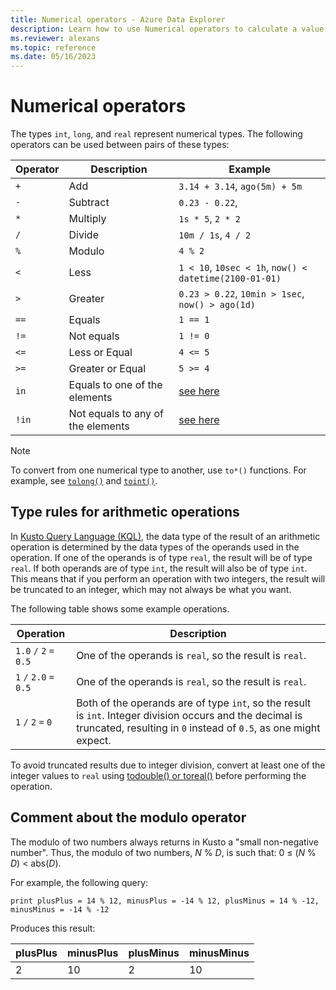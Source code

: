 ```yaml
---
title: Numerical operators - Azure Data Explorer
description: Learn how to use Numerical operators to calculate a value from two or more numbers.
ms.reviewer: alexans
ms.topic: reference
ms.date: 05/16/2023
---
```

# Numerical operators

The types `int`, `long`, and `real` represent numerical types.
The following operators can be used between pairs of these types:

Operator       |Description                         |Example
---------------|------------------------------------|-----------------------
`+`	           |Add                                 |`3.14 + 3.14`, `ago(5m) + 5m`
`-`	           |Subtract                            |`0.23 - 0.22`,
`*`            |Multiply                            |`1s * 5`, `2 * 2`
`/`	           |Divide                              |`10m / 1s`, `4 / 2`
`%`            |Modulo                              |`4 % 2`
`<`	           |Less                                |`1 < 10`, `10sec < 1h`, `now() < datetime(2100-01-01)`
`>`	           |Greater                             |`0.23 > 0.22`, `10min > 1sec`, `now() > ago(1d)`
`==`           |Equals                              |`1 == 1`
`!=`	       |Not equals                          |`1 != 0`
`<=`           |Less or Equal                       |`4 <= 5`
`>=`           |Greater or Equal                    |`5 >= 4`
`in`           |Equals to one of the elements       |[see here](inoperator.md)
`!in`          |Not equals to any of the elements   |[see here](inoperator.md)

> [!NOTE]
> To convert from one numerical type to another, use `to*()` functions. For example, see [`tolong()`](tolongfunction.md) and [`toint()`](tointfunction.md).

## Type rules for arithmetic operations

In [Kusto Query Language (KQL)](index.md), the data type of the result of an arithmetic operation is determined by the data types of the operands used in the operation. If one of the operands is of type `real`, the result will be of type `real`. If both operands are of type `int`, the result will also be of type `int`. This means that if you perform an operation with two integers, the result will be truncated to an integer, which may not always be what you want.

The following table shows some example operations.

|Operation|Description|
|--|--|
|`1.0` `/` `2` `=` `0.5`|One of the operands is `real`, so the result is `real`.|
|`1` `/` `2.0` `=` `0.5`|One of the operands is `real`, so the result is `real`.|
|`1` `/` `2` `=` `0`|Both of the operands are of type `int`, so the result is `int`. Integer division occurs and the decimal is truncated, resulting in `0` instead of `0.5`, as one might expect.|

To avoid truncated results due to integer division, convert at least one of the integer values to `real` using [todouble() or toreal()](todoublefunction.md) before performing the operation.

## Comment about the modulo operator

The modulo of two numbers always returns in Kusto a "small non-negative number".
Thus, the modulo of two numbers, *N* % *D*, is such that:
0 &le; (*N* % *D*) &lt; abs(*D*).

For example, the following query:

```kusto
print plusPlus = 14 % 12, minusPlus = -14 % 12, plusMinus = 14 % -12, minusMinus = -14 % -12
```

Produces this result:

|plusPlus  | minusPlus  | plusMinus  | minusMinus|
|----------|------------|------------|-----------|
|2         | 10         | 2          | 10        |

